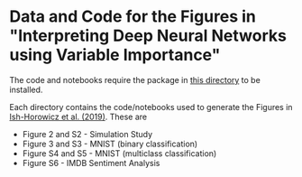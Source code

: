 # Data and Code for the Figures in "Interpreting Deep Neural Networks using Variable Importance"

The code and notebooks require the package in [this directory](../../Software/rate-bnn) to be installed.

Each directory contains the code/notebooks used to generate the Figures in [Ish-Horowicz et al. (2019)](https://arxiv.org/abs/1901.09839). These are

* Figure 2 and S2 - Simulation Study
* Figure 3 and S3 - MNIST (binary classification)
* Figure S4 and S5 - MNIST (multiclass classification)
* Figure S6 - IMDB Sentiment Analysis